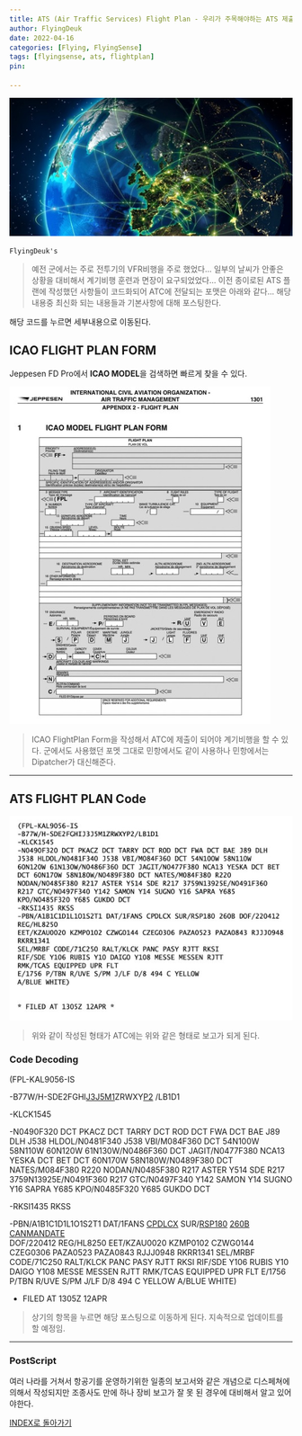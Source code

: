 ```yaml
---
title: ATS (Air Traffic Services) Flight Plan - 우리가 주목해야하는 ATS 제출 FlightPlan 항목별 해석
author: FlyingDeuk
date: 2022-04-16
categories: [Flying, FlyingSense]
tags: [flyingsense, ats, flightplan]
pin:

---
```


![ats](/img/flying/sense/ats.jpg)

`FlyingDeuk's`
> 예전 군에서는 주로 전투기의 VFR비행을 주로 했었다... 일부의 날씨가 안좋은 상황을 대비해서 계기비행 훈련과 면장이 요구되었었다... 이전 종이로된 ATS 플랜에 작성했던 사항들이 코드화되어 ATC에 전달되는 포맷은 아래와 같다... 해당 내용중 최신화 되는 내용들과 기본사항에 대해 포스팅한다.

해당 코드를 누르면 세부내용으로 이동된다.


## ICAO FLIGHT PLAN FORM
Jeppesen FD Pro에서 **ICAO MODEL**을 검색하면 빠르게 찾을 수 있다.

![ats](/img/flying/sense/ats1.jpg)
>ICAO FlightPlan Form을 작성해서 ATC에 제출이 되어야 계기비행을 할 수 있다. 군에서도 사용했던 포멧 그대로 민항에서도 같이 사용하나 민항에서는 Dipatcher가 대신해준다.

-----------

## ATS FLIGHT PLAN Code
![ats](/img/flying/sense/ats2.jpg)
>위와 같이 작성된 형태가 ATC에는 위와 같은 형태로 보고가 되게 된다.

### Code Decoding

(FPL-KAL9056-IS

-B77W/H-SDE2FGHI[J3J5M1](/posts/inmarsat/)ZRWXY[P2](/posts/rsp180/) /LB1D1

-KLCK1545

-N0490F320 DCT PKACZ DCT TARRY DCT ROD DCT FWA DCT BAE J89 DLH J538 HLDOL/N0481F340 J538 VBI/M084F360 DCT 54N100W 58N110W 60N120W 61N130W/N0486F360 DCT JAGIT/N0477F380 NCA13 YESKA DCT BET DCT 60N170W 58N180W/N0489F380 DCT NATES/M084F380 R220 NODAN/N0485F380 R217 ASTER Y514 SDE R217 3759N13925E/N0491F360 R217 GTC/N0497F340 Y142 SAMON Y14 SUGNO Y16 SAPRA Y685 KPO/N0485F320 Y685 GUKDO DCT

-RKSI1435 RKSS

-PBN/A1B1C1D1L1O1S2T1 DAT/1FANS [CPDLCX](/posts/cpdlcx/) SUR/[RSP180](/posts/rsp180/) [260B](/posts/260b/) [CANMANDATE](/posts/canmandate/) <br>
DOF/220412 REG/HL8250 EET/KZAU0020 KZMP0102 CZWG0144 CZEG0306 PAZA0523 PAZA0843 RJJJ0948 RKRR1341 SEL/MRBF CODE/71C250 RALT/KLCK PANC PASY RJTT RKSI RIF/SDE Y106 RUBIS Y10 DAIGO Y108 MESSE MESSEN RJTT RMK/TCAS EQUIPPED UPR FLT E/1756 P/TBN R/UVE S/PM J/LF D/8 494 C YELLOW A/BLUE WHITE)

 * FILED AT 1305Z 12APR

> 상기의 항목을 누르면 해당 포스팅으로 이동하게 된다. 지속적으로 업데이트를 할 예정임.

-------

### PostScript
여러 나라를 거쳐서 항공기를 운영하기위한 일종의 보고서와 같은 개념으로 디스페쳐에 의해서 작성되지만 조종사도 만에 하나 장비 보고가 잘 못 된 경우에 대비해서 알고 있어야한다.


[INDEX로 돌아가기](/categories/flyingsense/)
